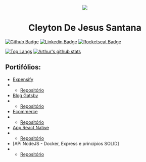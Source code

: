 
<p align="center">
    <img src="https://user-images.githubusercontent.com/43582741/110004045-c3dffc00-7cf5-11eb-9482-cacfb2786a09.gif">
</p>

<h1 align="center">
 Cleyton De Jesus Santana
</h1>

[![Github Badge](https://img.shields.io/badge/-Github-000?style=flat-square&logo=Github&logoColor=white&link=https://github.com/csttn)](https://github.com/csttn)
[![Linkedin Badge](https://img.shields.io/badge/-LinkedIn-blue?style=flat-square&logo=Linkedin&logoColor=white&link=https://www.linkedin.com/in/fagnerpsantos/)](https://www.linkedin.com/in/csttn/)
[![Rocketseat Badge](https://img.shields.io/badge/-csttn-black?style=flat-square&labelColor=6633cc&label=Rocketseat&logoColor=white&link=https://app.rocketseat.com.br/me/cleyton-santana-1590699806)](https://app.rocketseat.com.br/me/cleyton-santana-1590699806) 

[![Top Langs](https://github-readme-stats.vercel.app/api/top-langs?username=csttn&theme=dark&layout=compact)](https://github.com/csttn/github-readme-stats)
[![Arthur's github stats](https://github-readme-stats.vercel.app/api?username=csttn&theme=midnight-purple&show_icons=true)](https://github.com/csttn/github-readme-stats)



## Portifólios:

* [Expensify](https://expensify-csttn.herokuapp.com/) 
* * [Repositório](https://github.com/csttn/Expensify) 
* [Blog Gatsby](https://gatsby-blog-csttn.netlify.app/)
* * [Repositório](https://github.com/csttn/blog-gatsby) 
* [Ecommerce](https://react-ecommerce-csttn.herokuapp.com/) 
* * [Repositório](https://github.com/csttn/ecommerce-React) 
* [App React Native](https://github.com/csttn/peDeMeiaApp) 
* * [Repositório](https://github.com/csttn/peDeMeiaApp)
* [APi NodeJS - Docker, Express e princípios SOLID]
* * [Repositório](https://github.com/csttn/rentalx-api-nodejs)


